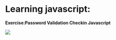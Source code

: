 # Learning javascript:
 
 **Exercise:Password Validation Checkin Javascript**
 
 <a href="https://gelcimarmoraes.github.io/javascript/exercicios/PasswordValidationCheckinJavascript/index.html" target="_blank">
        <img src="https://img.shields.io/static/v1?label=|&message=WEBSITE&color=82D8F9&style=plastic&logo=google-chrome&logo-color=white"/>
 </a>

#
